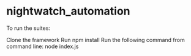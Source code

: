 # nightwatch_automation

To run the suites:

Clone the framework
Run npm install
Run the following command from command line:
node index.js
